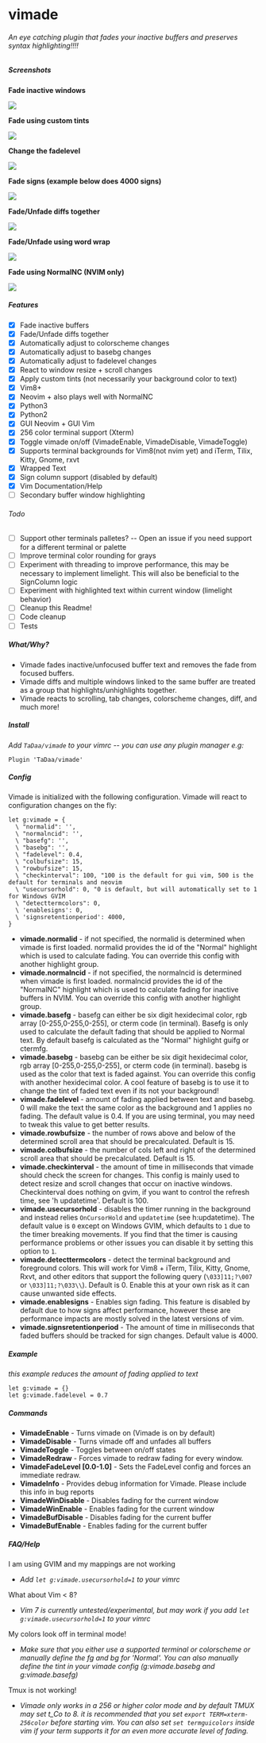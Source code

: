 # vimade


###### An eye catching plugin that fades your inactive buffers and preserves syntax highlighting!!!!

##### Screenshots

**Fade inactive windows**

![](http://tadaa.github.io/images/vimade_fadek.gif)

**Fade using custom tints**

![](http://tadaa.github.io/images/vimade_tintk.gif)

**Change the fadelevel**

![](http://tadaa.github.io/images/vimade_fadelevelk.gif)

**Fade signs (example below does 4000 signs)**

![](http://tadaa.github.io/images/vimade_signsk.gif)

**Fade/Unfade diffs together**

![](http://tadaa.github.io/images/vimade_diffk.gif)

**Fade/Unfade using word wrap**

![](http://tadaa.github.io/images/vimade_wrapk.gif)

**Fade using NormalNC (NVIM only)**

![](http://tadaa.github.io/images/vimade_normalnck.gif)

##### Features
- [X] Fade inactive buffers
- [X] Fade/Unfade diffs together
- [X] Automatically adjust to colorscheme changes
- [X] Automatically adjust to basebg changes
- [X] Automatically adjust to fadelevel changes
- [X] React to window resize + scroll changes
- [X] Apply custom tints (not necessarily your background color to text)
- [X] Vim8+
- [X] Neovim + also plays well with NormalNC
- [X] Python3
- [X] Python2
- [X] GUI Neovim + GUI Vim
- [X] 256 color terminal support (Xterm)
- [X] Toggle vimade on/off (VimadeEnable, VimadeDisable, VimadeToggle)
- [X] Supports terminal backgrounds for Vim8(not nvim yet) and iTerm, Tilix, Kitty, Gnome, rxvt
- [X] Wrapped Text
- [X] Sign column support (disabled by default)
- [X] Vim Documentation/Help
- [ ] Secondary buffer window highlighting

###### Todo
- [ ] Support other terminals palletes? -- Open an issue if you need support for a different terminal or palette
- [ ] Improve terminal color rounding for grays
- [ ] Experiment with threading to improve performance, this may be necessary to implement limelight.  This will also be beneficial to the SignColumn logic
- [ ] Experiment with highlighted text within current window (limelight behavior)
- [ ] Cleanup this Readme!
- [ ] Code cleanup
- [ ] Tests

##### What/Why?
- Vimade fades inactive/unfocused buffer text and removes the fade from focused buffers. 
- Vimade diffs and multiple windows linked to the same buffer are treated as a group that highlights/unhighlights together.
- Vimade reacts to scrolling, tab changes, colorscheme changes, diff, and much more!

##### Install
*Add `TaDaa/vimade` to your vimrc -- you can use any plugin manager e.g:*
```
Plugin 'TaDaa/vimade'
```

##### Config
Vimade is initialized with the following configuration.  Vimade will react to configuration changes on the fly:
```
let g:vimade = {
  \ "normalid": '',
  \ "normalncid": '',
  \ "basefg": '',
  \ "basebg": '',
  \ "fadelevel": 0.4,
  \ "colbufsize": 15,
  \ "rowbufsize": 15,
  \ "checkinterval": 100, "100 is the default for gui vim, 500 is the default for terminals and neovim
  \ "usecursorhold": 0, "0 is default, but will automatically set to 1 for Windows GVIM
  \ "detecttermcolors": 0,
  \ 'enablesigns': 0,
  \ 'signsretentionperiod': 4000,
}
```
- **vimade.normalid** - if not specified, the normalid is determined when vimade is first loaded.  normalid provides the id of the "Normal" highlight which is used to calculate fading.  You can override this config with another highlight group.
- **vimade.normalncid** - if not specified, the normalncid is determined when vimade is first loaded.  normalncid provides the id of the "NormalNC" highlight which is used to calculate fading for inactive buffers in NVIM.  You can override this config with another highlight group.
- **vimade.basefg** - basefg can either be six digit hexidecimal color, rgb array [0-255,0-255,0-255], or cterm code (in terminal).  Basefg is only used to calculate the default fading that should be applied to Normal text.  By default basefg is calculated as the "Normal" highlight guifg or ctermfg.
- **vimade.basebg** - basebg can be either be six digit hexidecimal color, rgb array [0-255,0-255,0-255], or cterm code (in terminal).  basebg is used as the color that text is faded against.  You can override this config with another hexidecimal color.  A cool feature of basebg is to use it to change the tint of faded text even if its not your background!
- **vimade.fadelevel** - amount of fading applied between text and basebg.  0 will make the text the same color as the background and 1 applies no fading.  The default value is 0.4.  If you are using terminal, you may need to tweak this value to get better results.
- **vimade.rowbufsize** - the number of rows above and below of the determined scroll area that should be precalculated. Default is 15.
- **vimade.colbufsize** - the number of cols left and right of the determined scroll area that should be precalculated. Default is 15.
- **vimade.checkinterval** - the amount of time in milliseconds that vimade should check the screen for changes.  This config is mainly used to detect resize and scroll changes that occur on inactive windows. Checkinterval does nothing on gvim, if you want to control the refresh time, see 'h updatetime'. Default is 100.  
- **vimade.usecursorhold** -  disables the timer running in the background and instead relies `OnCursorHold` and `updatetime` (see h:updatetime).  The default value is `0` except on Windows GVIM, which defaults to `1` due to the timer breaking movements.  If you find that the timer is causing performance problems or other issues you can disable it by setting this option to `1`. 
- **vimade.detecttermcolors** - detect the terminal background and foreground colors.  This will work for Vim8 + iTerm, Tilix, Kitty, Gnome, Rxvt, and other editors that support the following query (```\033]11;?\007``` or ```\033]11;?\033\\```).  Default is 0.  Enable this at your own risk as it can cause unwanted side effects.
- **vimade.enablesigns** - Enables sign fading.  This feature is disabled by default due to how signs affect performance, however these are performance impacts are mostly solved in the latest versions of vim. 
- **vimade.signsretentionperiod** - The amount of time in milliseconds that faded buffers should be tracked for sign changes.  Default value is 4000.

##### Example
*this example reduces the amount of fading applied to text*
```
let g:vimade = {}
let g:vimade.fadelevel = 0.7
```
##### Commands
- **VimadeEnable** - Turns vimade on (Vimade is on by default)
- **VimadeDisable** - Turns vimade off and unfades all buffers
- **VimadeToggle** - Toggles between on/off states
- **VimadeRedraw** - Forces vimade to redraw fading for every window.
- **VimadeFadeLevel [0.0-1.0]** - Sets the FadeLevel config and forces an immediate redraw.
- **VimadeInfo** - Provides debug information for Vimade.  Please include this info in bug reports
- **VimadeWinDisable** - Disables fading for the current window
- **VimadeWinEnable** - Enables fading for the current window
- **VimadeBufDisable** - Disables fading for the current buffer
- **VimadeBufEnable** - Enables fading for the current buffer

##### FAQ/Help
I am using GVIM and my mappings are not working
- *Add `let g:vimade.usecursorhold=1` to your vimrc*

What about Vim < 8?
- *Vim 7 is currently untested/experimental, but may work if you add `let g:vimade.usecursorhold=1` to your vimrc*

My colors look off in terminal mode!
- *Make sure that you either use a supported terminal or colorscheme or manually define the fg and bg for 'Normal'.  You can also manually define the tint in your vimade config (g:vimade.basebg and g:vimade.basefg)*

Tmux is not working!
- *Vimade only works in a 256 or higher color mode and by default TMUX may set t_Co to 8.   it is recommended that you set `export TERM=xterm-256color` before starting vim.  You can also set `set termguicolors` inside vim if your term supports it for an even more accurate level of fading.*



